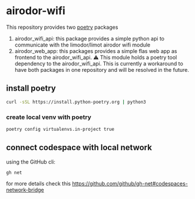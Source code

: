 
# airodor-wifi
This repository provides two [poetry](https://python-poetry.org/) packages
1. airodor_wifi_api: this package provides a simple python api to communicate with the limodor/limot airodor wifi module
2. airodor_web_app: this packages provides a simple flas web app as frontend to the airodor_wifi_api. :warning: This module holds a poetry tool dependency to the airodor_wifi_api. This is currently a workaround to have both packages in one repository and will be resolved in the future.

## install poetry

```bash
curl -sSL https://install.python-poetry.org | python3
```

### create local venv with poetry

```bash
poetry config virtualenvs.in-project true
```

## connect codespace with local network
using the GitHub cli:
```bash
gh net
```

for more details check this https://github.com/github/gh-net#codespaces-network-bridge



  

